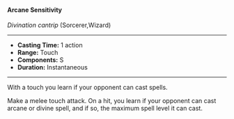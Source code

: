 #### Arcane Sensitivity
*Divination cantrip* (Sorcerer,Wizard)
___
- **Casting Time:** 1 action
- **Range:** Touch
- **Components:** S
- **Duration:** Instantaneous
---
With a touch you learn if your opponent can cast spells.

Make a melee touch attack. On a hit, you learn if your opponent can cast arcane or divine spell, and if so, the maximum spell level it can cast.
